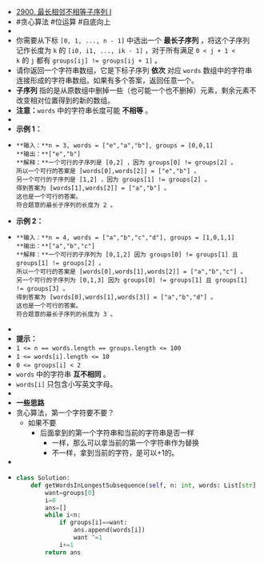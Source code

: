 - [2900. 最长相邻不相等子序列 I](https://leetcode.cn/problems/longest-unequal-adjacent-groups-subsequence-i/)
- #贪心算法 #位运算 #自底向上
-
- 你需要从下标 `[0, 1, ..., n - 1]` 中选出一个 **最长子序列** ，将这个子序列记作长度为 `k` 的 `[i0, i1, ..., ik - 1]` ，对于所有满足 `0 < j + 1 < k` 的 `j` 都有 `groups[ij] != groups[ij + 1]` 。
- 请你返回一个字符串数组，它是下标子序列 **依次** 对应 `words` 数组中的字符串连接形成的字符串数组。如果有多个答案，返回任意一个。
- **子序列** 指的是从原数组中删掉一些（也可能一个也不删掉）元素，剩余元素不改变相对位置得到的新的数组。
- **注意：**`words` 中的字符串长度可能 **不相等** 。
-
- **示例 1：**
- ```
  **输入：**n = 3, words = ["e","a","b"], groups = [0,0,1]
  **输出：**["e","b"]
  **解释：**一个可行的子序列是 [0,2] ，因为 groups[0] != groups[2] 。
  所以一个可行的答案是 [words[0],words[2]] = ["e","b"] 。
  另一个可行的子序列是 [1,2] ，因为 groups[1] != groups[2] 。
  得到答案为 [words[1],words[2]] = ["a","b"] 。
  这也是一个可行的答案。
  符合题意的最长子序列的长度为 2 。
  ```
- **示例 2：**
- ```
  **输入：**n = 4, words = ["a","b","c","d"], groups = [1,0,1,1]
  **输出：**["a","b","c"]
  **解释：**一个可行的子序列为 [0,1,2] 因为 groups[0] != groups[1] 且 groups[1] != groups[2] 。
  所以一个可行的答案是 [words[0],words[1],words[2]] = ["a","b","c"] 。
  另一个可行的子序列为 [0,1,3] 因为 groups[0] != groups[1] 且 groups[1] != groups[3] 。
  得到答案为 [words[0],words[1],words[3]] = ["a","b","d"] 。
  这也是一个可行的答案。
  符合题意的最长子序列的长度为 3 。
  ```
-
- **提示：**
- `1 <= n == words.length == groups.length <= 100`
- `1 <= words[i].length <= 10`
- `0 <= groups[i] < 2`
- `words` 中的字符串 **互不相同** 。
- `words[i]` 只包含小写英文字母。
-
- **一些思路**
- 贪心算法，第一个字符要不要？
	- 如果不要
		- 后面拿到的第一个字符串和当前的字符串是否一样
			- 一样，那么可以拿当前的第一个字符串作为替换
			- 不一样，拿到当前的字符，是可以+1的。
-
- ```python
  class Solution:
      def getWordsInLongestSubsequence(self, n: int, words: List[str], groups: List[int]) -> List[str]:
          want=groups[0]
          i=0
          ans=[]
          while i<n:
              if groups[i]==want:
                  ans.append(words[i])
                  want ^=1
              i+=1
          return ans 
  ```